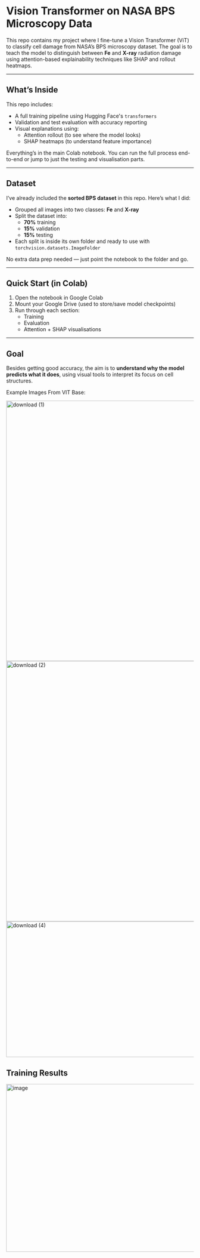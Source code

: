 # Vision Transformer on NASA BPS Microscopy Data

This repo contains my project where I fine-tune a Vision Transformer (ViT) to classify cell damage from NASA’s BPS microscopy dataset. The goal is to teach the model to distinguish between **Fe** and **X-ray** radiation damage using attention-based explainability techniques like SHAP and rollout heatmaps.

---

## What’s Inside

This repo includes:
- A full training pipeline using Hugging Face's `transformers`
- Validation and test evaluation with accuracy reporting
- Visual explanations using:
  - Attention rollout (to see where the model looks)
  - SHAP heatmaps (to understand feature importance)

Everything’s in the main Colab notebook. You can run the full process end-to-end or jump to just the testing and visualisation parts.

---

## Dataset

I’ve already included the **sorted BPS dataset** in this repo. Here’s what I did:

- Grouped all images into two classes: **Fe** and **X-ray**
- Split the dataset into:
  - **70%** training
  - **15%** validation
  - **15%** testing
- Each split is inside its own folder and ready to use with `torchvision.datasets.ImageFolder`

No extra data prep needed — just point the notebook to the folder and go.

---

## Quick Start (in Colab)

1. Open the notebook in Google Colab  
2. Mount your Google Drive (used to store/save model checkpoints)  
3. Run through each section:
   - Training
   - Evaluation
   - Attention + SHAP visualisations

---

## Goal

Besides getting good accuracy, the aim is to **understand why the model predicts what it does**, using visual tools to interpret its focus on cell structures.

Example Images From VIT Base:

<img width="1907" height="698" alt="download (1)" src="https://github.com/user-attachments/assets/479334c4-39e5-4c3d-b99d-0aee2276e4c4" />
<img width="1907" height="698" alt="download (2)" src="https://github.com/user-attachments/assets/5fa288f3-7a3f-4704-bd09-1c44ab785555" />
<img width="717" height="364" alt="download (4)" src="https://github.com/user-attachments/assets/57bdd1d7-dcaa-4131-96ac-c5ef56233b48" />

## Training Results

<img width="1200" height="450" alt="image" src="https://github.com/user-attachments/assets/f538e280-f198-486e-acf9-31db0a0397c6" />


